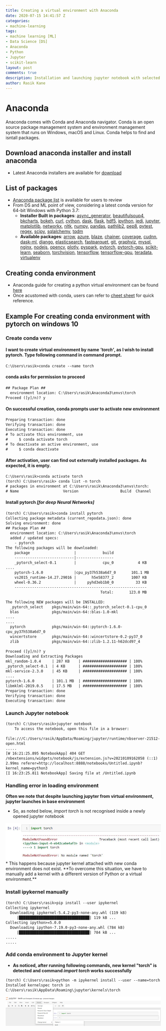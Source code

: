 ```yaml
---
title: Creating a virtual environment with Anaconda
date: 2020-07-15 14:41:57 Z
categories:
- machine-learning
tags:
- machine learning [ML]
- Data Science [DS]
- Anaconda
- Python
- Jupyter
- scikit-learn
layout: post
comments: true
description: Installation and launching jupyter notebook with selected conda environment in Windows 10
author: Rasik Kane
---
```


# Anaconda
Anaconda comes with Conda and Anaconda navigator. Conda is an open source package management system and environment management system that runs on Windows, macOS and Linux. Conda helps to find and isntall packages.


## Download anaconda installer and install anaconda
* Latest Anaconda installers are available for [download](https://www.anaconda.com/products/individual)


## List of packages
* [Anaconda package list](https://docs.anaconda.com/anaconda/packages/pkg-docs/) is available for users to review
* From DS and ML point of view, considering a latest conda version for 64-bit Windows with Python 3.7:
  * **Installer Built in packages**: [async_generator](https://github.com/python-trio/async_generator), [beautifulsoup4](http://www.crummy.com/software/BeautifulSoup/), [bkcharts](http://github.com/bokeh/bkcharts), [bokeh](http://bokeh.pydata.org/), [curl](http://curl.haxx.se/), [cython](http://www.cython.org/), [dask](https://dask.org/), [flask](http://flask.pocoo.org/), [hdf5](http://www.hdfgroup.org/HDF5/), [ipython](https://ipython.org/), [jedi](https://github.com/davidhalter/jedi/), [jupyter](http://jupyter.org/), [matplotlib](http://matplotlib.org/), [networkx](https://networkx.github.io/), [nltk](http://nltk.org/), [numpy](http://numpy.scipy.org/), [pandas](http://pandas.pydata.org/), [pathlib2](https://github.com/mcmtroffaes/pathlib2), [pep8](http://pep8.readthedocs.org/), [pytest](https://docs.pytest.org/en/latest/), [regex](https://bitbucket.org/mrabarnett/mrab-regex), [scipy](http://www.scipy.org/), [sqlalchemy](http://www.sqlalchemy.org/),  [tqdm](https://pypi.python.org/pypi/tqdm)
  * **Available packages**: [arrow](https://github.com/crsmithdev/arrow), [azure](https://github.com/Azure/azure-sdk-for-python), [blaze](http://blaze.pydata.org/), [chainer](https://chainer.org/), [coverage](https://coverage.readthedocs.io/), [cudnn](https://docs.anaconda.com/anaconda/packages/py3.7_win-64/None), [dask-ml](http://github.com/dask/dask-ml), [django](http://www.djangoproject.com/), [elasticsearch](https://github.com/elastic/elasticsearch-py), [fastparquet](http://github.com/dask/fastparquet), [git](https://git-scm.com/), [graphviz](http://www.graphviz.org/), [mysql](https://www.mysql.com/), [nginx](http://www.nginx.org/), [nodejs](https://nodejs.org/), [opencv](http://opencv.org/), [plotly](https://plot.ly/python/), [pyspark](http://spark.apache.org/), [pytorch](http://pytorch.org/), [pytorch-gpu](https://docs.anaconda.com/anaconda/packages/py3.7_win-64/None), [scikit-learn](http://scikit-learn.org/), [seaborn](https://seaborn.pydata.org/), [torchvision](http://pytorch.org/), [tensorflow](http://tensorflow.org/), [tensorflow-gpu](http://tensorflow.org/), [teradata](http://github.com/teradata/PyTd), [virtualenv](https://virtualenv.pypa.io/)


## Creating conda environment
* Anaconda guide for creating a python virtual environment can be found [here](https://docs.conda.io/projects/conda/en/latest/user-guide/tasks/manage-environments.html)
* Once acustomed with conda, users can refer to [cheet sheet](https://conda.io/projects/conda/en/latest/_downloads/843d9e0198f2a193a3484886fa28163c/conda-cheatsheet.pdf) for quick reference.


## Example For creating conda environment with pytorch on windows 10
### Create conda venv
#### I want to create **virtual environment by name *'torch'***, as I wish to install pytorch. Type following command in command prompt.
```
C:\Users\rasik>conda create --name torch
```
#### conda asks for permission to proceed
```
## Package Plan ##
  environment location: C:\Users\rasik\Anaconda3\envs\torch
Proceed ([y]/n)? y
```
#### On successful creation, conda prompts user to activate new environment
```
Preparing transaction: done
Verifying transaction: done
Executing transaction: done
# To activate this environment, use
#     $ conda activate torch
# To deactivate an active environment, use
#     $ conda deactivate
```
#### After activation, user can find out externally installed packages. As expected, it is empty. 
```
C:\Users\rasik>conda activate torch
(torch) C:\Users\rasik> conda list -n torch
# packages in environment at C:\Users\rasik\Anaconda3\envs\torch:
# Name                    Version                   Build  Channel
```
#### Install pytorch *[for deep Neural Networks]*
```
(torch) C:\Users\rasik>conda install pytorch
Collecting package metadata (current_repodata.json): done
Solving environment: done
## Package Plan ##
  environment location: C:\Users\rasik\Anaconda3\envs\torch
  added / updated specs:
    - pytorch
The following packages will be downloaded:
    package                    |            build
    ---------------------------|-----------------
    _pytorch_select-0.1        |            cpu_0           4 KB
....
    pytorch-1.6.0              |cpu_py37h538a6d7_0       101.1 MB
    vs2015_runtime-14.27.29016 |       h5e58377_2        1007 KB
    wheel-0.36.2               |     pyhd3eb1b0_0          33 KB
    ------------------------------------------------------------
                                           Total:       123.0 MB

The following NEW packages will be INSTALLED:
  _pytorch_select    pkgs/main/win-64::_pytorch_select-0.1-cpu_0
  blas               pkgs/main/win-64::blas-1.0-mkl
....
....
  pytorch            pkgs/main/win-64::pytorch-1.6.0-cpu_py37h538a6d7_0
  wincertstore       pkgs/main/win-64::wincertstore-0.2-py37_0
  zlib               pkgs/main/win-64::zlib-1.2.11-h62dcd97_4

Proceed ([y]/n)? y
Downloading and Extracting Packages
mkl_random-1.0.4     | 287 KB    | #################### | 100%
_pytorch_select-0.1  | 4 KB      | #################### | 100%
mkl-service-2.3.0    | 45 KB     | #################### | 100%
....
pytorch-1.6.0        | 101.1 MB  | #################### | 100%
libmklml-2019.0.5    | 17.5 MB   | #################### | 100%
Preparing transaction: done
Verifying transaction: done
Executing transaction: done
```
### Launch Jupyter notebook
```
(torch) C:\Users\rasik>jupyter notebook
    To access the notebook, open this file in a browser:
        file:///C:/Users/rasik/AppData/Roaming/jupyter/runtime/nbserver-21512-open.html
.....
[W 16:21:25.895 NotebookApp] 404 GET /nbextensions/widgets/notebook/js/extension.js?v=20210109162058 (::1) 2.99ms referer=http://localhost:8888/notebooks/Untitled.ipynb?kernel_name=python3
[I 16:23:25.811 NotebookApp] Saving file at /Untitled.ipynb
```
### Handling error in loading environment
**Often we note that despite launching jupyter from virtual environment, jupyter launches in base environment**
* So, as noted below, *import torch* is not recognised inside a newly opened jupyter notebook
<img src="/images/p2/output_2_1.png">
* This happens because jupyter kernel attached with new conda environment does not exist. **To overcome this situation, we have to manually add a kernel with a different version of Python or a virtual environment.**

### Install ipykernel manually
```
(torch) C:\Users\rasik>pip install --user ipykernel
Collecting ipykernel
  Downloading ipykernel-5.4.2-py3-none-any.whl (119 kB)
     |████████████████████████████████| 119 kB ...
Collecting ipython>=5.0.0
  Downloading ipython-7.19.0-py3-none-any.whl (784 kB)
     |████████████████████████████████| 784 kB ...
.....
.....     
```
### Add conda environment to Jupyter kernel
* **As noticed, after running following commands, new kernel "torch" is detected and command *import torch* works successfully**
```
(torch) C:\Users\rasik>python -m ipykernel install --user --name=torch
Installed kernelspec torch in C:\Users\rasik\AppData\Roaming\jupyter\kernels\torch
```
<img src="/images/p2/output_2_2.png">
